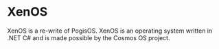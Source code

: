 # XenOS
XenOS is a re-write of PogisOS. XenOS is an operating system written in .NET C# and is made possible by the Cosmos OS project.
